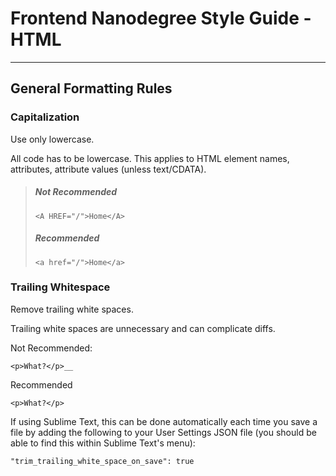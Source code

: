 # Frontend Nanodegree Style Guide - HTML
---
## General Formatting Rules

### Capitalization
Use only lowercase.

All code has to be lowercase. This applies to HTML element names, attributes, attribute values (unless text/CDATA).

> ##### Not Recommended
>
>`<A HREF="/">Home</A>`
>
> ##### Recommended
>
>`<a href="/">Home</a>`

### Trailing Whitespace
Remove trailing white spaces.

Trailing white spaces are unnecessary and can complicate diffs.

Not Recommended:

    <p>What?</p>__

Recommended

    <p>What?</p>

If using Sublime Text, this can be done automatically each time you save a file by adding the following to your User Settings JSON file (you should be able to find this within Sublime Text's menu):

    "trim_trailing_white_space_on_save": true

